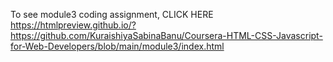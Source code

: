 To see module3 coding assignment, CLICK HERE
https://htmlpreview.github.io/?https://github.com/KuraishiyaSabinaBanu/Coursera-HTML-CSS-Javascript-for-Web-Developers/blob/main/module3/index.html
